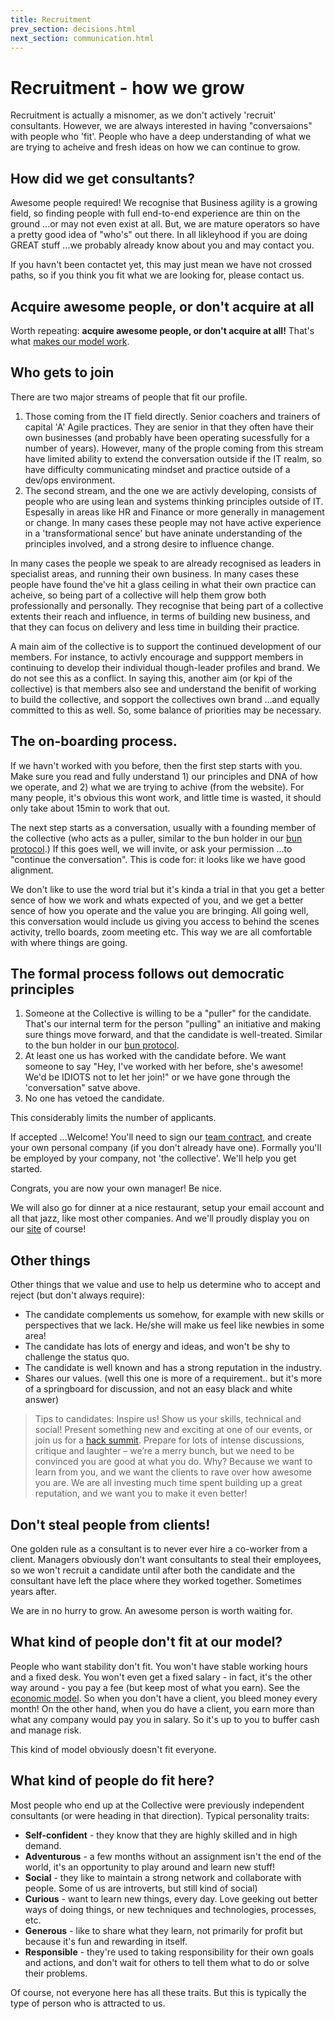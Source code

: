 ```yaml
---
title: Recruitment
prev_section: decisions.html
next_section: communication.html
---
```


Recruitment - how we grow
=========================

Recruitment is actually a misnomer, as we don't actively 'recruit' consultants. However, we are always interested in having "conversaions" with people who 'fit'. People who have a deep understanding of what we are trying to acheive and fresh ideas on how we can continue to grow. 

How did we get consultants?
---------------------------------------------------------

Awesome people required! We recognise that Business agility is a growing field, so finding people with full end-to-end experience are thin on the ground ...or may not even exist at all. But, we are mature operators so have a pretty good idea of "who's" out there. In all likleyhood if you are doing GREAT stuff ...we probably already know about you and may contact you. 

If you havn't been contactet yet, this may just mean we have not crossed paths, so if you think you fit what we are looking for, please contact us. 


Acquire awesome people, or don't acquire at all
-----------------------------------------

Worth repeating: **acquire awesome people, or don't acquire at all!**
That's what [makes our model work](why-this-works.html).

Who gets to join
----------------

There are two major streams of people that fit our profile.
1) Those coming from the IT field directly. Senior coachers and trainers of capital 'A' Agile practices. They are senior in that they often have their own businesses (and probably have been operating sucessfully for a number of years). However, many of the prople coming from this stream have limited ability to extend the conversation outside if the IT realm, so have difficulty communicating mindset and practice outside of a dev/ops environment. 
2) The second stream, and the one we are activly developing, consists of people who are using lean and systems thinking principles outside of IT. Espesally in areas like HR and Finance or more generally in management or change. In many cases these people may not have active experience in a 'transformational sence' but have aninate understanding of the principles involved, and a strong desire to influence change.

In many cases the people we speak to are already recognised as leaders in specialist areas, and running their own business. In many cases these people have found the've hit a glass ceiling in what their own practice can acheive, so being part of a collective will help them grow both professionally and personally. They recognise that being part of a collective extents their reach and influence, in terms of building new business, and that they can focus on delivery and less time in building their practice.  

A main aim of the collective is to support the continued development of our members. For instance, to activly encourage and suppport members in continuing to develop their individual though-leader profiles and brand. We do not see this as a conflict. In saying this, another aim (or kpi of the collective) is that members also see and understand the benifit of working to build the collective, and sopport the collectives own brand ...and equally committed to this as well. So, some balance of priorities may be necessary. 

The on-boarding process. 
---------

If we havn't worked with you before, then the first step starts with you. Make sure you read and fully understand 1) our principles and DNA of how we operate, and 2) what we are trying to achive (from the website). For many people, it's obvious this wont work, and little time is wasted, it should only take about 15min to work that out.

The next step starts as a conversation, usually with a founding member of the collective (who acts as a puller, similar to the bun holder in our [bun protocol](bun-protocol.html).) If this goes well, we will invite, or ask your permission ...to "continue the conversation". This is code for: it looks like we have good alignment. 

We don't like to use the word trial but it's kinda a trial in that you get a better sence of how we work and whats expected of you, and we get a better sence of how you operate and the value you are bringing. All going well, this conversation would include us giving you access to behind the scenes activity, trello boards, zoom meeting etc. This way we are all comfortable with where things are going. 

The formal process follows out democratic principles 
----
1.  Someone at the Collective is willing to be a "puller" for the candidate. That's our internal term for the person "pulling" an initiative and making sure things move forward, and that the candidate is well-treated. Similar to the bun holder in our [bun protocol](bun-protocol.html).
2.  At least one us has worked with the candidate before. We want someone to say "Hey, I've worked with her before, she's awesome! We'd be IDIOTS not to let her join!" or we have gone through the 
'conversation" satve above.
3.  No one has vetoed the candidate.

This considerably limits the number of applicants.

If accepted ...Welcome! You'll need to sign our [team contract](team-contract-en.html), and create your own personal company (if you don't already have one). Formally you'll be employed by your company, not 'the collective'. We'll help you get started.

Congrats, you are now your own manager! Be nice.

We will also go for dinner at a nice restaurant, setup your email account and all that jazz, like most other companies. And we'll proudly display you on our [site](http://theagilitycollective.com) of course!

Other things
-----

Other things that we value and use to help us determine who to accept and reject (but don't always require):

-   The candidate complements us somehow, for example with new skills or perspectives that we lack. He/she will make us feel like newbies in some area!
-   The candidate has lots of energy and ideas, and won't be shy to challenge the status quo.
-   The candidate is well known and has a strong reputation in the industry.
-   Shares our values. (well this one is more of a requirement.. but it's more of a springboard for discussion, and not an easy black and white answer)

> Tips to candidates: Inspire us! Show us your skills, technical and social! Present something new and exciting at one of our events, or join us for a [hack summit](hack-summit.html). Prepare for lots of intense discussions, critique and laughter – we’re a merry bunch, but we need to be convinced you are good at what you do. Why? Because we want to learn from you, and we want the clients to rave over how awesome you are. We are all investing much time spent building up a great reputation, and we want you to make it even better!

Don't steal people from clients!
--------------------------------

One golden rule as a consultant is to never ever hire a co-worker from a client. Managers obviously don't want consultants to steal their employees, so we won't recruit a candidate until after both the candidate and the consultant have left the place where they worked together. Sometimes years after.

We are in no hurry to grow. An awesome person is worth waiting for.

What kind of people don't fit at our model?
---------------------------------------

People who want stability don't fit. You won't have stable working hours and a fixed desk. You won't even get a fixed salary - in fact, it's the other way around - you pay a fee (but keep most of what you earn). See the [economic model](economic-model.html). So when you don't have a client, you bleed money every month! On the other hand, when you do have a client, you earn more than what any company would pay you in salary. So it's up to you to buffer cash and manage risk.

This kind of model obviously doesn't fit everyone.

What kind of people do fit here?
------------------------------------

Most people who end up at the Collective were previously independent consultants (or were heading in that direction). Typical personality traits:

-   **Self-confident** - they know that they are highly skilled and in high demand.
-   **Adventurous** - a few months without an assignment isn't the end of the world, it's an opportunity to play around and learn new stuff!
-   **Social** - they like to maintain a strong network and collaborate with people. Some of us are introverts, but still kind of social)
-   **Curious** - want to learn new things, every day. Love geeking out better ways of doing things, or new techniques and technologies, processes, etc.
-   **Generous** - like to share what they learn, not primarily for profit but because it's fun and rewarding in itself.
-   **Responsible** - they're used to taking responsibility for their own goals and actions, and don't wait for others to tell them what to do or solve their problems.

Of course, not everyone here has all these traits. But this is typically the type of person who is attracted to us.


